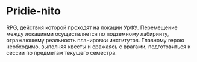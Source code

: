 # Pridie-nito
RPG, действия которой проходят на локации УрФУ.
Перемещение между локациями осуществляется по подземному лабиринту, отражающему реальность планировки институтов.
Главному герою необходимо, выполняя квесты и сражаясь с врагами, подготовиться к сессии по предметам текущего семестра.
